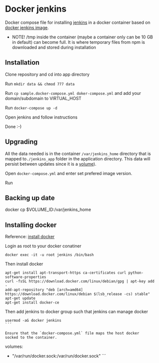 Docker jenkins
===============

Docker compose file for installing [jenkins](https://jenkins.io/) in a docker container
based on [docker jenkins image](https://hub.docker.com/_/jenkins/).

- NOTE! /tmp inside the container (maybe a container only can be 10 GB in default) can become full. It is where temporary files from npm is downloaded and stored during installation

## Installation

Clone repository and cd into app directory

Run `mkdir data && chmod 777 data`

Run `cp sample.docker-compose.yml doker-compose.yml` and add your 
domain/subdomain to VIRTUAL_HOST

Run `docker-compose up -d` 

Open jenkins and follow instructions

Done :-)

## Upgrading

All the data needed is in the container `/var/jenkins_home` directory
that is mapped to`./jenkins_app` folder in the application directory.
This data will persist between updates since it is a 
[volume](https://docs.docker.com/engine/tutorials/dockervolumes/)). 

Open `docker-compose.yml` and enter set prefered image version.

Run  

## Backing up date
docker cp $VOLUME_ID:/var/jenkins_home

## Installing docker

Reference: [install docker](https://docs.docker.com/engine/installation/linux/debian/#prerequisites)

Login as root to your docker conatiner
```
docker exec -it -u root jenkins /bin/bash 
```

Then install docker 
```
apt-get install apt-transport-https ca-certificates curl python-software-properties
curl -fsSL https://download.docker.com/linux/debian/gpg | apt-key add - 
add-apt-repository "deb [arch=amd64] https://download.docker.com/linux/debian $(lsb_release -cs) stable"
apt-get update
apt-get install docker-ce
```

Then add jenkins to docker group such that jenkins can manage docker

```
usermod -aG docker jenkins
`´´

Ensure that the `docker-compose.yml` file maps the host docker 
socked to the container.

```
 volumes:
   - "/var/run/docker.sock:/var/run/docker.sock"
``´
